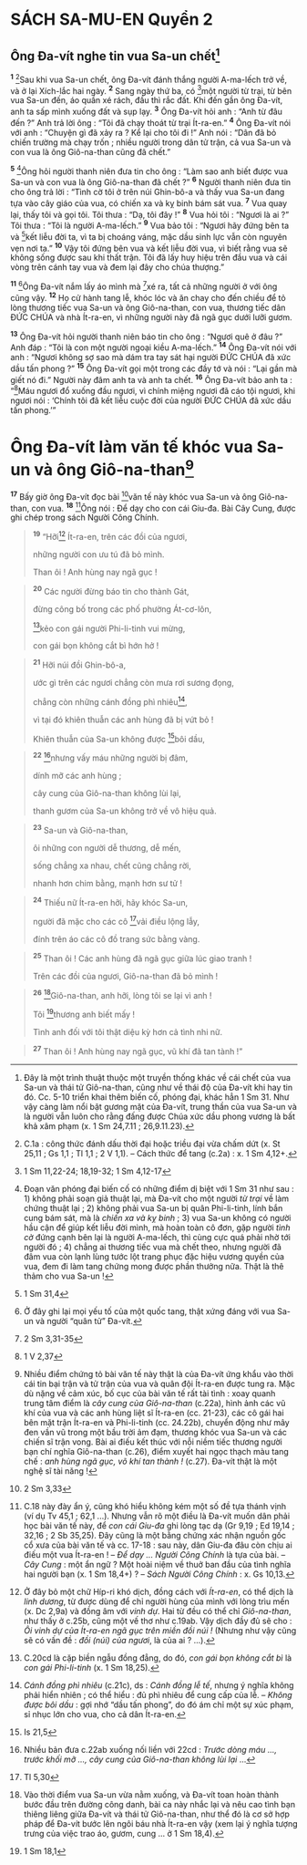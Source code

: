 # SÁCH SA-MU-EN Quyển 2
## Ông Đa-vít nghe tin vua Sa-un chết[^1]
<sup><b>1</b></sup> [^2]Sau khi vua Sa-un chết, ông Đa-vít đánh thắng người A-ma-lếch trở về, và ở lại Xích-lắc hai ngày. <sup><b>2</b></sup> Sang ngày thứ ba, có [^1*]một người từ trại, từ bên vua Sa-un đến, áo quần xé rách, đầu thì rắc đất. Khi đến gần ông Đa-vít, anh ta sấp mình xuống đất và sụp lạy. <sup><b>3</b></sup> Ông Đa-vít hỏi anh : “Anh từ đâu đến ?” Anh trả lời ông : “Tôi đã chạy thoát từ trại Ít-ra-en.” <sup><b>4</b></sup> Ông Đa-vít nói với anh : “Chuyện gì đã xảy ra ? Kể lại cho tôi đi !” Anh nói : “Dân đã bỏ chiến trường mà chạy trốn ; nhiều người trong dân tử trận, cả vua Sa-un và con vua là ông Giô-na-than cũng đã chết.”

<sup><b>5</b></sup> [^3]Ông hỏi người thanh niên đưa tin cho ông : “Làm sao anh biết được vua Sa-un và con vua là ông Giô-na-than đã chết ?” <sup><b>6</b></sup> Người thanh niên đưa tin cho ông trả lời : “Tình cờ tôi ở trên núi Ghin-bô-a và thấy vua Sa-un đang tựa vào cây giáo của vua, có chiến xa và kỵ binh bám sát vua. <sup><b>7</b></sup> Vua quay lại, thấy tôi và gọi tôi. Tôi thưa : “Dạ, tôi đây !” <sup><b>8</b></sup> Vua hỏi tôi : “Ngươi là ai ?” Tôi thưa : “Tôi là người A-ma-lếch.” <sup><b>9</b></sup> Vua bảo tôi : “Ngươi hãy đứng bên ta và [^2*]kết liễu đời ta, vì ta bị choáng váng, mặc dầu sinh lực vẫn còn nguyên vẹn nơi ta.” <sup><b>10</b></sup> Vậy tôi đứng bên vua và kết liễu đời vua, vì biết rằng vua sẽ không sống được sau khi thất trận. Tôi đã lấy huy hiệu trên đầu vua và cái vòng trên cánh tay vua và đem lại đây cho chúa thượng.”

<sup><b>11</b></sup> [^4]Ông Đa-vít nắm lấy áo mình mà [^3*]xé ra, tất cả những người ở với ông cũng vậy. <sup><b>12</b></sup> Họ cử hành tang lễ, khóc lóc và ăn chay cho đến chiều để tỏ lòng thương tiếc vua Sa-un và ông Giô-na-than, con vua, thương tiếc dân ĐỨC CHÚA và nhà Ít-ra-en, vì những người này đã ngã gục dưới lưỡi gươm.

<sup><b>13</b></sup> Ông Đa-vít hỏi người thanh niên báo tin cho ông : “Ngươi quê ở đâu ?” Anh đáp : “Tôi là con một người ngoại kiều A-ma-lếch.” <sup><b>14</b></sup> Ông Đa-vít nói với anh : “Ngươi không sợ sao mà dám tra tay sát hại người ĐỨC CHÚA đã xức dầu tấn phong ?” <sup><b>15</b></sup> Ông Đa-vít gọi một trong các đầy tớ và nói : “Lại gần mà giết nó đi.” Người này đâm anh ta và anh ta chết. <sup><b>16</b></sup> Ông Đa-vít bảo anh ta : “[^4*]Máu ngươi đổ xuống đầu ngươi, vì chính miệng ngươi đã cáo tội ngươi, khi ngươi nói : ‘Chính tôi đã kết liễu cuộc đời của người ĐỨC CHÚA đã xức dầu tấn phong.’”

# Ông Đa-vít làm văn tế khóc vua Sa-un và ông Giô-na-than[^5]
<sup><b>17</b></sup> Bấy giờ ông Đa-vít đọc bài [^5*]văn tế này khóc vua Sa-un và ông Giô-na-than, con vua. <sup><b>18</b></sup> [^6]Ông nói : Để dạy cho con cái Giu-đa. Bài Cây Cung, được ghi chép trong sách Người Công Chính.


> <sup><b>19</b></sup> “Hỡi[^7] Ít-ra-en, trên các đồi của ngươi,
> 
> những người con ưu tú đã bỏ mình.
> 
> Than ôi ! Anh hùng nay ngã gục !
>


> <sup><b>20</b></sup> Các người đừng báo tin cho thành Gát,
> 
> đừng công bố trong các phố phường Át-cơ-lôn,
> 
> [^8]kẻo con gái người Phi-li-tinh vui mừng,
> 
> con gái bọn không cắt bì hớn hở !
>


> <sup><b>21</b></sup> Hỡi núi đồi Ghin-bô-a,
> 
> ước gì trên các ngươi chẳng còn mưa rơi sương đọng,
> 
> chẳng còn những cánh đồng phì nhiêu[^9],
> 
> vì tại đó khiên thuẫn các anh hùng đã bị vứt bỏ !
> 
> Khiên thuẫn của Sa-un không được [^6*]bôi dầu,
>


> <sup><b>22</b></sup> [^10]nhưng vấy máu những người bị đâm,
> 
> dính mỡ các anh hùng ;
> 
> cây cung của Giô-na-than không lùi lại,
> 
> thanh gươm của Sa-un không trở về vô hiệu quả.
>


> <sup><b>23</b></sup> Sa-un và Giô-na-than,
> 
> ôi những con người dễ thương, dễ mến,
> 
> sống chẳng xa nhau, chết cũng chẳng rời,
> 
> nhanh hơn chim bằng, mạnh hơn sư tử !
>


> <sup><b>24</b></sup> Thiếu nữ Ít-ra-en hỡi, hãy khóc Sa-un,
> 
> người đã mặc cho các cô [^7*]vải điều lộng lẫy,
> 
> đính trên áo các cô đồ trang sức bằng vàng.
>


> <sup><b>25</b></sup> Than ôi ! Các anh hùng đã ngã gục giữa lúc giao tranh !
> 
> Trên các đồi của ngươi, Giô-na-than đã bỏ mình !
>


> <sup><b>26</b></sup> [^11]Giô-na-than, anh hỡi, lòng tôi se lại vì anh !
> 
> Tôi [^8*]thương anh biết mấy !
> 
> Tình anh đối với tôi thật diệu kỳ hơn cả tình nhi nữ.
>


> <sup><b>27</b></sup> Than ôi ! Anh hùng nay ngã gục, vũ khí đã tan tành !”
>

[^1]: Đây là một trình thuật thuộc một truyền thống khác về cái chết của vua Sa-un và thái tử Giô-na-than, cũng như về thái độ của Đa-vít khi hay tin đó. Cc. 5-10 triển khai thêm biến cố, phóng đại, khác hẳn 1 Sm 31. Như vậy càng làm nổi bật gương mặt của Đa-vít, trung thần của vua Sa-un và là người vẫn luôn cho rằng đấng được Chúa xức dầu phong vương là bất khả xâm phạm (x. 1 Sm 24,7.11 ; 26,9.11.23).
[^2]: C.1a : công thức đánh dấu thời đại hoặc triều đại vừa chấm dứt (x. St 25,11 ; Gs 1,1 ; Tl 1,1 ; 2 V 1,1). – Cách thức để tang (c.2a) : x. 1 Sm 4,12+.
[^3]: Đoạn văn phóng đại biến cố có những điểm dị biệt với 1 Sm 31 như sau : 1) không phải soạn giả thuật lại, mà Đa-vít cho một người <i>từ trại</i> về làm chứng thuật lại ; 2) không phải vua Sa-un bị quân Phi-li-tinh, lính bắn cung bám sát, mà là <i>chiến xa và kỵ binh</i> ; 3) vua Sa-un không có người hầu cận để giúp kết liễu đời mình, mà hoàn toàn cô đơn, gặp người <i>tình cờ</i> đứng cạnh bên lại là người A-ma-lếch, thì cùng cực quá phải nhờ tới người đó ; 4) chẳng ai thương tiếc vua mà chết theo, nhưng người đã đâm vua còn lạnh lùng tước lột trang phục đặc hiệu vương quyền của vua, đem đi làm tang chứng mong được phần thưởng nữa. Thật là thê thảm cho vua Sa-un !
[^4]: Ở đây ghi lại mọi yếu tố của một quốc tang, thật xứng đáng với vua Sa-un và người “quân tử” Đa-vít.
[^5]: Nhiều điểm chứng tỏ bài văn tế này thật là của Đa-vít ứng khẩu vào thời cái tin bại trận và tử trận của vua và quân đội Ít-ra-en được tung ra. Mặc dù nặng về cảm xúc, bố cục của bài văn tế rất tài tình : xoay quanh trung tâm điểm là <i>cây cung của Giô-na-than</i> (c.22a), hình ảnh các vũ khí của vua và các anh hùng liệt sĩ Ít-ra-en (cc. 21-23), các cô gái hai bên mặt trận Ít-ra-en và Phi-li-tinh (cc. 24.22b), chuyển động như mây đen vần vũ trong một bầu trời ảm đạm, thương khóc vua Sa-un và các chiến sĩ trận vong. Bài ai điếu kết thúc với nỗi niềm tiếc thương người bạn chí nghĩa Giô-na-than (c.26), điểm xuyết hai ngọc thạch màu tang chế : <i>anh hùng ngã gục, võ khí tan thành !</i> (c.27). Đa-vít thật là một nghệ sĩ tài năng !
[^6]: C.18 này đày ẩn ý, cũng khó hiểu không kém một số đề tựa thánh vịnh (ví dụ Tv 45,1 ; 62,1 ...). Nhưng vẫn rõ một điều là Đa-vít muốn dân phải học bài văn tế này, để <i>con cái Giu-đa</i> ghi lòng tạc dạ (Gr 9,19 ; Ed 19,14 ; 32,16 ; 2 Sb 35,25). Đây cũng là một bằng chứng xác nhận nguồn gốc cổ xưa của bài văn tế và cc. 17-18 : sau này, dân Giu-đa đâu còn chịu ai điếu một vua Ít-ra-en ! – <i>Để dạy ... Người Công Chính</i> là tựa của bài. – <i>Cây Cung</i> : một ẩn ngữ ? Một hoài niệm về thuở ban đầu của tình nghĩa hai người bạn (x. 1 Sm 18,4+) ? – <i>Sách Người Công Chính</i> : x. Gs 10,13.
[^7]: Ở đây bỏ một chữ Híp-ri khó dịch, đồng cách với <i>Ít-ra-en</i>, có thể dịch là <i>linh dương</i>, từ được dùng để chỉ người hùng của mình với lòng trìu mến (x. Dc 2,9a) và đồng âm với <i>vinh dự</i>. Hai từ đều có thể chỉ <i>Giô-na-than</i>, như thấy ở c.25b, cũng một vế thơ như c.19ab. Vậy dịch đầy đủ sẽ cho : <i>Ôi vinh dự của Ít-ra-en ngã gục trên miền đồi núi !</i> (Nhưng như vậy cũng sẽ có vấn đề : <i>đồi (núi) của ngươi</i>, là của ai ? ...).
[^8]: C.20cd là cặp biền ngẫu đồng đẳng, do đó, <i>con gái bọn không cắt bì</i> là <i>con gái Phi-li-tinh</i> (x. 1 Sm 18,25).
[^9]: <i>Cánh đồng phì nhiêu</i> (c.21c), ds : <i>Cánh đồng lễ tế</i>, nhưng ý nghĩa không phải hiển nhiên ; có thể hiểu : đủ phì nhiêu để cung cấp của lễ. – <i>Không được bôi dầu</i> : gợi nhớ “dầu tấn phong”, do đó ám chỉ một sự xúc phạm, sỉ nhục lớn cho vua, cho cả dân Ít-ra-en.
[^10]: Nhiều bản đưa c.22ab xuống nối liền với 22cd : <i>Trước dòng máu ..., trước khối mỡ ..., cây cung của Giô-na-than không lùi lại</i> ...
[^11]: Vào thời điểm vua Sa-un vừa nằm xuống, và Đa-vít toan hoàn thành bước đầu trên đường công danh, bài ca này nhắc lại và nêu cao tình bạn thiêng liêng giữa Đa-vít và thái tử Giô-na-than, như thể đó là cơ sở hợp pháp để Đa-vít bước lên ngôi báu nhà Ít-ra-en vậy (xem lại ý nghĩa tượng trưng của việc trao áo, gươm, cung ... ở 1 Sm 18,4).
[^1*]: 1 Sm 11,22-24; 18,19-32; 1 Sm 4,12-17
[^2*]: 1 Sm 31,4
[^3*]: 2 Sm 3,31-35
[^4*]: 1 V 2,37
[^5*]: 2 Sm 3,33
[^6*]: Is 21,5
[^7*]: Tl 5,30
[^8*]: 1 Sm 18,1
